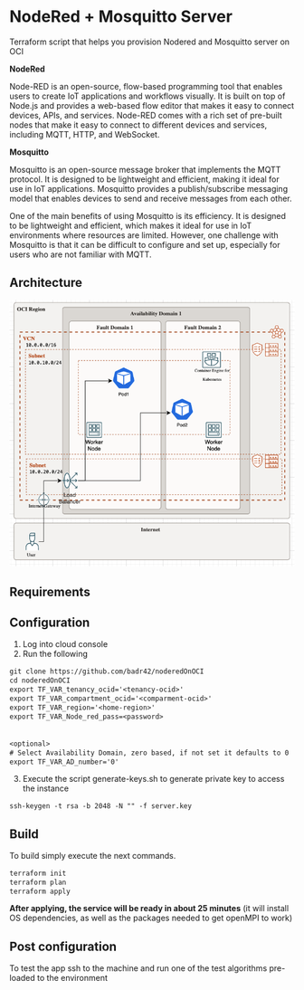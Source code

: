 # NodeRed + Mosquitto Server

Terraform script that helps you provision Nodered and Mosquitto server on OCI

**NodeRed** 

Node-RED is an open-source, flow-based programming tool that enables users to create IoT applications and workflows visually. It is built on top of Node.js and provides a web-based flow editor that makes it easy to connect devices, APIs, and services. Node-RED comes with a rich set of pre-built nodes that make it easy to connect to different devices and services, including MQTT, HTTP, and WebSocket.


**Mosquitto**

Mosquitto is an open-source message broker that implements the MQTT protocol. It is designed to be lightweight and efficient, making it ideal for use in IoT applications. Mosquitto provides a publish/subscribe messaging model that enables devices to send and receive messages from each other.

One of the main benefits of using Mosquitto is its efficiency. It is designed to be lightweight and efficient, which makes it ideal for use in IoT environments where resources are limited. However, one challenge with Mosquitto is that it can be difficult to configure and set up, especially for users who are not familiar with MQTT.

## Architecture

![results](https://github.com/badr42/oke_A1/blob/main/images/architecture.png)

## Requirements

## Configuration

1. Log into cloud console 
2. Run the following 
```
git clone https://github.com/badr42/noderedOnOCI
cd noderedOnOCI
export TF_VAR_tenancy_ocid='<tenancy-ocid>'
export TF_VAR_compartment_ocid='<comparment-ocid>'
export TF_VAR_region='<home-region>'
export TF_VAR_Node_red_pass=<password>


<optional>
# Select Availability Domain, zero based, if not set it defaults to 0
export TF_VAR_AD_number='0'
```

3. Execute the script generate-keys.sh to generate private key to access the instance
```
ssh-keygen -t rsa -b 2048 -N "" -f server.key
```


## Build
To build simply execute the next commands. 
```
terraform init
terraform plan
terraform apply
```


**After applying, the service will be ready in about 25 minutes** (it will install OS dependencies, as well as the packages needed to get openMPI to work)

## Post configuration

To test the app ssh to the machine and run one of the test algorithms pre-loaded to the environment 
